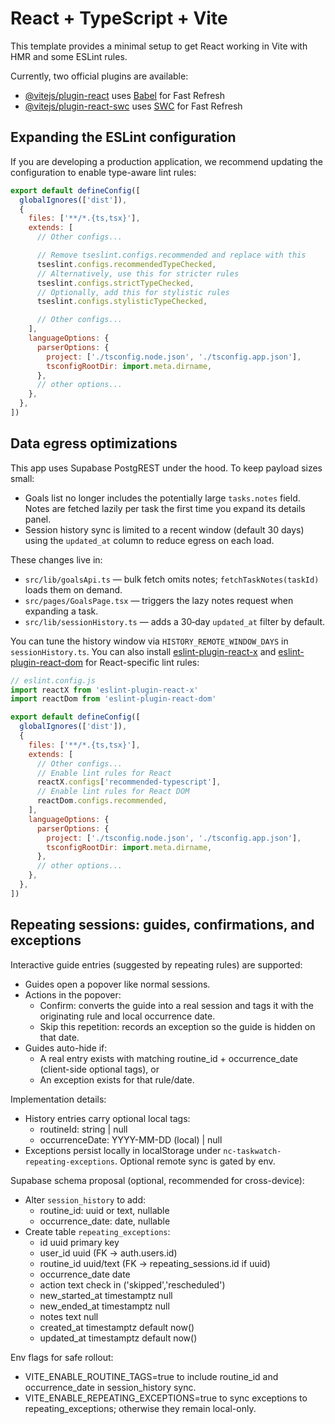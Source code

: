 # React + TypeScript + Vite

This template provides a minimal setup to get React working in Vite with HMR and some ESLint rules.

Currently, two official plugins are available:

- [@vitejs/plugin-react](https://github.com/vitejs/vite-plugin-react/blob/main/packages/plugin-react) uses [Babel](https://babeljs.io/) for Fast Refresh
- [@vitejs/plugin-react-swc](https://github.com/vitejs/vite-plugin-react/blob/main/packages/plugin-react-swc) uses [SWC](https://swc.rs/) for Fast Refresh

## Expanding the ESLint configuration

If you are developing a production application, we recommend updating the configuration to enable type-aware lint rules:

```js
export default defineConfig([
  globalIgnores(['dist']),
  {
    files: ['**/*.{ts,tsx}'],
    extends: [
      // Other configs...

      // Remove tseslint.configs.recommended and replace with this
      tseslint.configs.recommendedTypeChecked,
      // Alternatively, use this for stricter rules
      tseslint.configs.strictTypeChecked,
      // Optionally, add this for stylistic rules
      tseslint.configs.stylisticTypeChecked,

      // Other configs...
    ],
    languageOptions: {
      parserOptions: {
        project: ['./tsconfig.node.json', './tsconfig.app.json'],
        tsconfigRootDir: import.meta.dirname,
      },
      // other options...
    },
  },
])
```

## Data egress optimizations

This app uses Supabase PostgREST under the hood. To keep payload sizes small:

- Goals list no longer includes the potentially large `tasks.notes` field. Notes are fetched lazily per task the first time you expand its details panel.
- Session history sync is limited to a recent window (default 30 days) using the `updated_at` column to reduce egress on each load.

These changes live in:

- `src/lib/goalsApi.ts` — bulk fetch omits notes; `fetchTaskNotes(taskId)` loads them on demand.
- `src/pages/GoalsPage.tsx` — triggers the lazy notes request when expanding a task.
- `src/lib/sessionHistory.ts` — adds a 30‑day `updated_at` filter by default.

You can tune the history window via `HISTORY_REMOTE_WINDOW_DAYS` in `sessionHistory.ts`.
You can also install [eslint-plugin-react-x](https://github.com/Rel1cx/eslint-react/tree/main/packages/plugins/eslint-plugin-react-x) and [eslint-plugin-react-dom](https://github.com/Rel1cx/eslint-react/tree/main/packages/plugins/eslint-plugin-react-dom) for React-specific lint rules:

```js
// eslint.config.js
import reactX from 'eslint-plugin-react-x'
import reactDom from 'eslint-plugin-react-dom'

export default defineConfig([
  globalIgnores(['dist']),
  {
    files: ['**/*.{ts,tsx}'],
    extends: [
      // Other configs...
      // Enable lint rules for React
      reactX.configs['recommended-typescript'],
      // Enable lint rules for React DOM
      reactDom.configs.recommended,
    ],
    languageOptions: {
      parserOptions: {
        project: ['./tsconfig.node.json', './tsconfig.app.json'],
        tsconfigRootDir: import.meta.dirname,
      },
      // other options...
    },
  },
])
```

## Repeating sessions: guides, confirmations, and exceptions

Interactive guide entries (suggested by repeating rules) are supported:

- Guides open a popover like normal sessions.
- Actions in the popover:
  - Confirm: converts the guide into a real session and tags it with the originating rule and local occurrence date.
  - Skip this repetition: records an exception so the guide is hidden on that date.
- Guides auto-hide if:
  - A real entry exists with matching routine_id + occurrence_date (client-side optional tags), or
  - An exception exists for that rule/date.

Implementation details:

- History entries carry optional local tags:
  - routineId: string | null
  - occurrenceDate: YYYY-MM-DD (local) | null
- Exceptions persist locally in localStorage under `nc-taskwatch-repeating-exceptions`. Optional remote sync is gated by env.

Supabase schema proposal (optional, recommended for cross-device):

- Alter `session_history` to add:
  - routine_id: uuid or text, nullable
  - occurrence_date: date, nullable
- Create table `repeating_exceptions`:
  - id uuid primary key
  - user_id uuid (FK → auth.users.id)
  - routine_id uuid/text (FK → repeating_sessions.id if uuid)
  - occurrence_date date
  - action text check in ('skipped','rescheduled')
  - new_started_at timestamptz null
  - new_ended_at timestamptz null
  - notes text null
  - created_at timestamptz default now()
  - updated_at timestamptz default now()

Env flags for safe rollout:

- VITE_ENABLE_ROUTINE_TAGS=true to include routine_id and occurrence_date in session_history sync.
- VITE_ENABLE_REPEATING_EXCEPTIONS=true to sync exceptions to repeating_exceptions; otherwise they remain local-only.
